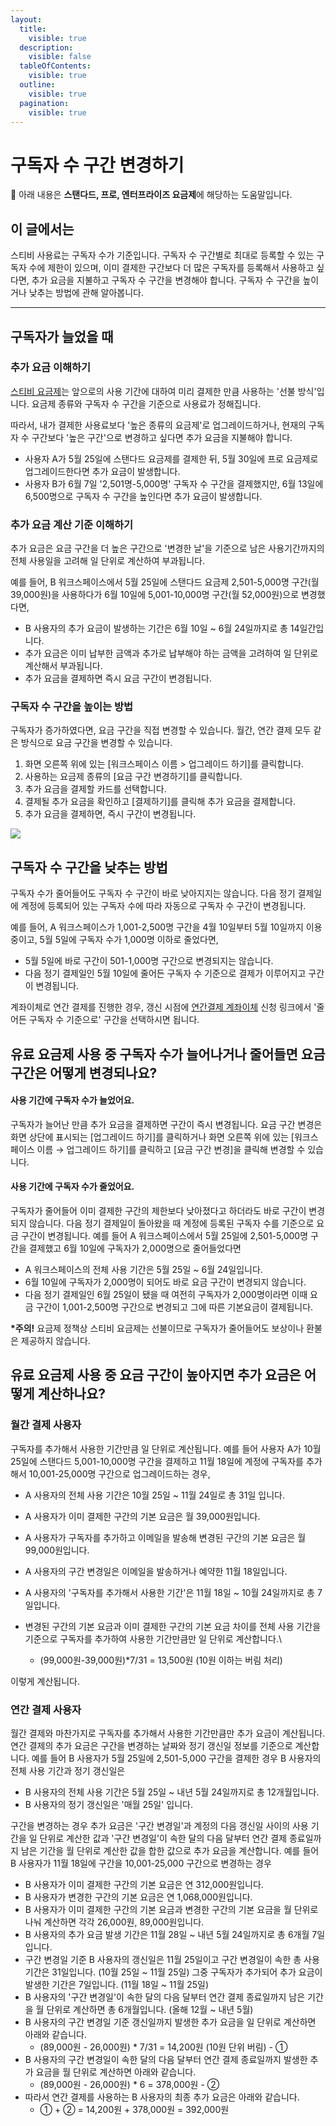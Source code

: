 ```yaml
---
layout:
  title:
    visible: true
  description:
    visible: false
  tableOfContents:
    visible: true
  outline:
    visible: true
  pagination:
    visible: true
---
```


# 구독자 수 구간 변경하기

💬 아래 내용은 **스탠다드, 프로, 엔터프라이즈 요금제**에 해당하는 도움말입니다.

## 이 글에서는 <a href="#h_01habcv23ka6sz9g93mt8dk920" id="h_01habcv23ka6sz9g93mt8dk920"></a>

스티비 사용료는 구독자 수가 기준입니다. 구독자 수 구간별로 최대로 등록할 수 있는 구독자 수에 제한이 있으며, 이미 결제한 구간보다 더 많은 구독자를 등록해서 사용하고 싶다면, 추가 요금을 지불하고 구독자 수 구간을 변경해야 합니다. 구독자 수 구간을 높이거나 낮추는 방법에 관해 알아봅니다.

***

## 구독자가 늘었을 때 <a href="#extra-charges" id="extra-charges"></a>

### 추가 요금 이해하기 <a href="#h_01habcxf9wqq867nxnea9x5ym5" id="h_01habcxf9wqq867nxnea9x5ym5"></a>

[스티비 요금제](../understanding/)는 앞으로의 사용 기간에 대하여 미리 결제한 만큼 사용하는 '선불 방식'입니다. 요금제 종류와 구독자 수 구간을 기준으로 사용료가 정해집니다.

따라서, 내가 결제한 사용료보다 '높은 종류의 요금제'로 업그레이드하거나, 현재의 구독자 수 구간보다 '높은 구간'으로 변경하고 싶다면 추가 요금을 지불해야 합니다.

* 사용자 A가 5월 25일에 스탠다드 요금제를 결제한 뒤, 5월 30일에 프로 요금제로 업그레이드한다면 추가 요금이 발생합니다.
* 사용자 B가 6월 7일 '2,501명-5,000명' 구독자 수 구간을 결제했지만, 6월 13일에 6,500명으로 구독자 수 구간을 높인다면 추가 요금이 발생합니다.

&#x20;

### 추가 요금 계산 기준 이해하기 <a href="#h_01ha9dp12grrez158ncfsafhwg" id="h_01ha9dp12grrez158ncfsafhwg"></a>

추가 요금은 요금 구간을 더 높은 구간으로 '변경한 날'을 기준으로 남은 사용기간까지의 전체 사용일을 고려해 일 단위로 계산하여 부과됩니다.

예를 들어, B 워크스페이스에서 5월 25일에 스탠다드 요금제 2,501-5,000명 구간(월 39,000원)을 사용하다가 6월 10일에 5,001-10,000명 구간(월 52,000원)으로 변경했다면,

* B 사용자의 추가 요금이 발생하는 기간은 6월 10일 \~ 6월 24일까지로 총 14일간입니다.
* 추가 요금은 이미 납부한 금액과 추가로 납부해야 하는 금액을 고려하여 일 단위로 계산해서 부과됩니다.
* 추가 요금을 결제하면 즉시 요금 구간이 변경됩니다.



### 구독자 수 구간을 높이는 방법

구독자가 증가하였다면, 요금 구간을 직접 변경할 수 있습니다. 월간, 연간 결제 모두 같은 방식으로 요금 구간을 변경할 수 있습니다.

1. 화면 오른쪽 위에 있는 \[워크스페이스 이름 > 업그레이드 하기]를 클릭합니다.
2. 사용하는 요금제 종류의 \[요금 구간 변경하기]를 클릭합니다.
3. 추가 요금을 결제할 카드를 선택합니다.
4. 결제될 추가 요금을 확인하고 \[결제하기]를 클릭해 추가 요금을 결제합니다.
5. 추가 요금을 결제하면, 즉시 구간이 변경됩니다.

![](https://help.stibee.com/hc/article\_attachments/7896757705615)

## 구독자 수 구간을 낮추는 방법 <a href="#id-01ha9aaazf8xq89jkd0v1rpmdt" id="id-01ha9aaazf8xq89jkd0v1rpmdt"></a>

구독자 수가 줄어들어도 구독자 수 구간이 바로 낮아지지는 않습니다. 다음 정기 결제일에 계정에 등록되어 있는 구독자 수에 따라 자동으로 구독자 수 구간이 변경됩니다.

예를 들어, A 워크스페이스가 1,001-2,500명 구간을 4월 10일부터 5월 10일까지 이용 중이고, 5월 5일에 구독자 수가 1,000명 이하로 줄었다면,

* 5월 5일에 바로 구간이 501-1,000명 구간으로 변경되지는 않습니다.
* 다음 정기 결제일인 5월 10일에 줄어든 구독자 수 기준으로 결제가 이루어지고 구간이 변경됩니다.

계좌이체로 연간 결제를 진행한 경우, 갱신 시점에 [연간결제 계좌이체](https://help.stibee.com/hc/ko/articles/4756465544847) 신청 링크에서 '줄어든 구독자 수 기준으로' 구간을 선택하시면 됩니다.



## 유료 요금제 사용 중 구독자 수가 늘어나거나 줄어들면 요금 구간은 어떻게 변경되나요? <a href="#tier-change" id="tier-change"></a>

&#x20;

#### 사용 기간에 구독자 수가 늘었어요. <a href="#h_3931fe83c0" id="h_3931fe83c0"></a>

구독자가 늘어난 만큼 추가 요금을 결제하면 구간이 즉시 변경됩니다. 요금 구간 변경은 화면 상단에 표시되는 \[업그레이드 하기]를 클릭하거나 화면 오른쪽 위에 있는 \[워크스페이스 이름 → 업그레이드 하기]를 클릭하고 \[요금 구간 변경]을 클릭해 변경할 수 있습니다.



#### 사용 기간에 구독자 수가 줄었어요. <a href="#h_d3610bac40" id="h_d3610bac40"></a>

구독자가 줄어들어 이미 결제한 구간의 제한보다 낮아졌다고 하더라도 바로 구간이 변경되지 않습니다. 다음 정기 결제일이 돌아왔을 때 계정에 등록된 구독자 수를 기준으로 요금 구간이 변경됩니다. 예를 들어 A 워크스페이스에서 5월 25일에 2,501-5,000명 구간을 결제했고 6월 10일에 구독자가 2,000명으로 줄어들었다면

* A 워크스페이스의 전체 사용 기간은 5월 25일 \~ 6월 24일입니다.
* 6월 10일에 구독자가 2,000명이 되어도 바로 요금 구간이 변경되지 않습니다.
* 다음 정기 결제일인 6월 25일이 됐을 때 여전히 구독자가 2,000명이라면 이때 요금 구간이 1,001-2,500명 구간으로 변경되고 그에 따른 기본요금이 결제됩니다.

**\*주의!** 요금제 정책상 스티비 요금제는 선불이므로 구독자가 줄어들어도 보상이나 환불은 제공하지 않습니다.

## 유료 요금제 사용 중 요금 구간이 높아지면 추가 요금은 어떻게 계산하나요? <a href="#calculate-extra-charges" id="calculate-extra-charges"></a>



### 월간 결제 사용자 <a href="#undefined" id="undefined"></a>

구독자를 추가해서 사용한 기간만큼 일 단위로 계산됩니다. 예를 들어 사용자 A가 10월 25일에 스탠다드 5,001-10,000명 구간을 결제하고 11월 18일에 계정에 구독자를 추가해서 10,001-25,000명 구간으로 업그레이드하는 경우,

* A 사용자의 전체 사용 기간은 10월 25일 \~ 11월 24일로 총 31일 입니다.&#x20;
* A 사용자가 이미 결제한 구간의 기본 요금은 월 39,000원입니다.
* A 사용자가 구독자를 추가하고 이메일을 발송해 변경된 구간의 기본 요금은 월 99,000원입니다.
* A 사용자의 구간 변경일은 이메일을 발송하거나 예약한 11월 18일입니다.
* A 사용자의 '구독자를 추가해서 사용한 기간'은 11월 18일 \~ 10월 24일까지로 총 7일입니다.
* 변경된 구간의 기본 요금과 이미 결제한 구간의 기본 요금 차이를 전체 사용 기간을 기준으로 구독자를 추가하여 사용한 기간만큼만 일 단위로 계산합니다.\

  * (99,000원-39,000원)\*7/31 = 13,500원 (10원 이하는 버림 처리)

이렇게 계산됩니다.

&#x20;

### 연간 결제 사용자 <a href="#undefined" id="undefined"></a>

월간 결제와 마찬가지로 구독자를 추가해서 사용한 기간만큼만 추가 요금이 계산됩니다. 연간 결제의 추가 요금은 구간을 변경하는 날짜와 정기 갱신일 정보를 기준으로 계산합니다. 예를 들어 B 사용자가 5월 25일에 2,501-5,000 구간을 결제한 경우 B 사용자의 전체 사용 기간과 정기 갱신일은

* B 사용자의 전체 사용 기간은 5월 25일 \~ 내년 5월 24일까지로 총 12개월입니다.
* B 사용자의 정기 갱신일은 '매월 25일' 입니다.

구간을 변경하는 경우 추가 요금은 '구간 변경일'과 계정의 다음 갱신일 사이의 사용 기간을 일 단위로 계산한 값과 '구간 변경일'이 속한 달의 다음 달부터 연간 결제 종료일까지 남은 기간을 월 단위로 계산한 값을 합한 값으로 추가 요금을 계산합니다. 예를 들어 B 사용자가 11월 18일에 구간을 10,001-25,000 구간으로 변경하는 경우

* B 사용자가 이미 결제한 구간의 기본 요금은 연 312,000원입니다.&#x20;
* B 사용자가 변경한 구간의 기본 요금은 연 1,068,000원입니다.
* B 사용자가 이미 결제한 구간의 기본 요금과 변경한 구간의 기본 요금을 월 단위로 나눠 계산하면 각각 26,000원, 89,000원입니다.
* B 사용자의 추가 요금 발생 기간은 11월 28일 \~ 내년 5월 24일까지로 총 6개월 7일입니다.
* 구간 변경일 기준 B 사용자의 갱신일은 11월 25일이고 구간 변경일이 속한 총 사용 기간은 31일입니다. (10월 25일 \~ 11월 25일) 그중 구독자가 추가되어 추가 요금이 발생한 기간은 7일입니다. (11월 18일 \~ 11월 25일)
* B 사용자의 '구간 변경일'이 속한 달의 다음 달부터 연간 결제 종료일까지 남은 기간을 월 단위로 계산하면 총 6개월입니다. (올해 12월 \~ 내년 5월)&#x20;
* B 사용자의 구간 변경일 기준 갱신일까지 발생한 추가 요금을 일 단위로 계산하면 아래와 같습니다.
  * (89,000원 - 26,000원) \* 7/31 = 14,200원 (10원 단위 버림) - ①
* B 사용자의 구간 변경일이 속한 달의 다음 달부터 연간 결제 종료일까지 발생한 추가 요금을 월 단위로 계산하면 아래와 같습니다.
  * (89,000원 - 26,000원) \* 6 = 378,000원 - ②
* 따라서 연간 결제를 사용하는 B 사용자의 최종 추가 요금은 아래와 같습니다.
  * ① + ② = 14,200원 + 378,000원 = 392,000원
